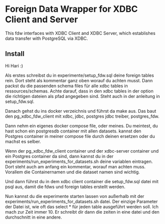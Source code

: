 # Foreign Data Wrapper for XDBC Client and Server

This fdw interfaces with XDBC Client and XDBC Server, which establishes data transfer with PostgreSQL via XDBC.



## Install

Hi Hari :)

Als erstes schreibst du in experimente/setup_fdw.sql deine foreign tables rein. Dort steht als kommentar ganz oben worauf du achten musst. Dann packst du die passenden schema files für alle xdbc tables in ressources/schemas. Achte darauf, dass in den xdbc tables in der option die richtigen dateien als pfad angegeben sind. Steht auch in der anleitung in setup_fdw.sql.

Danach gehst du ins docker verzeichnis und führst da make aus. Das baut den pg_xdbc_fdw_client mit xdbc, jdbc, postgres jdbc treiber, postgres_fdw. 

Dann nehm ein eigenes docker compose file, oder meines. Du meintest, du hast schon ein postgresdb container mit allen datasets. kannst den Postgres container in meiner compose file durch deinen ersetzen oder du machst es selber.

Wenn der pg_xdbc_fdw_client container und der xdbc-server container und ein Postgres container da sind, dann kannst du in der experiments/run_experiments_for_datasets.sh deine variablen eintragen. Dort steht auch am anfang ein kommentar, worauf man achten muss. Vorallem die Containernamen und die dataset namen sind wichtig.

Und dann führst du in dem xdbc client container die setup_fdw.sql datei mit psql aus, damit die fdws und foreign tables erstellt werden.

Nun kannst du die experimente starten lassen von außerhalb mit der experiments/run_experiments_for_datasets.sh datei. Der einzige Parameter der Datei ist, wie oft das select * für jeden table ausgeführt werden soll. Ich mach zur Zeit immer 10. Er schreibt dir dann die zeiten in eine datei und den durchschnitt in eine andere.